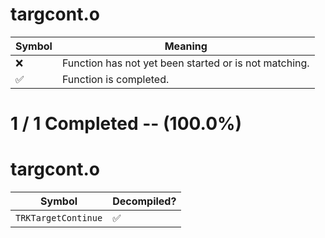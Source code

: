 # targcont.o
| Symbol | Meaning 
| ------------- | ------------- 
| :x: | Function has not yet been started or is not matching. 
| :white_check_mark: | Function is completed. 


# 1 / 1 Completed -- (100.0%)
# targcont.o
| Symbol | Decompiled? |
| ------------- | ------------- |
| `TRKTargetContinue` | :white_check_mark: |
